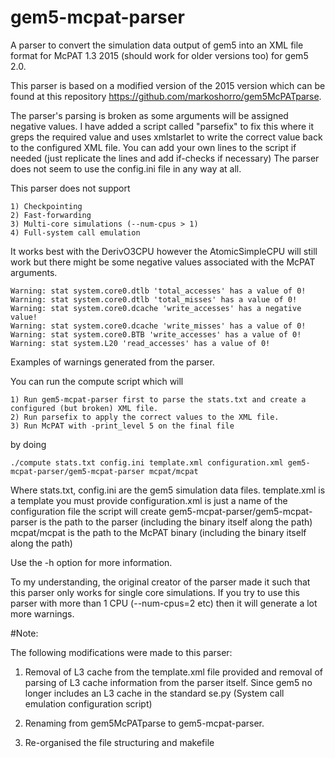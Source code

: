 # gem5-mcpat-parser
A parser to convert the simulation data output of gem5 into an XML file format for McPAT 1.3 2015 (should work for older versions too) for gem5 2.0.

This parser is based on a modified version of the 2015 version which can be found at this repository https://github.com/markoshorro/gem5McPATparse.

The parser's parsing is broken as some arguments will be assigned negative values. I have added a script called "parsefix" to fix this where it greps the required value and uses xmlstarlet to write the
correct value back to the configured XML file. You can add your own lines to the script if needed (just replicate the lines and add if-checks if necessary) The parser does not seem to use the config.ini file in any way at all.

This parser does not support

	1) Checkpointing
	2) Fast-forwarding
	3) Multi-core simulations (--num-cpus > 1)
	4) Full-system call emulation

It works best with the DerivO3CPU however the AtomicSimpleCPU will still work but there might be some negative values associated with the McPAT arguments.

	Warning: stat system.core0.dtlb 'total_accesses' has a value of 0!
	Warning: stat system.core0.dtlb 'total_misses' has a value of 0!
	Warning: stat system.core0.dcache 'write_accesses' has a negative value!
	Warning: stat system.core0.dcache 'write_misses' has a value of 0!
	Warning: stat system.core0.BTB 'write_accesses' has a value of 0!
	Warning: stat system.L20 'read_accesses' has a value of 0!

Examples of warnings generated from the parser.

You can run the compute script which will 

	1) Run gem5-mcpat-parser first to parse the stats.txt and create a configured (but broken) XML file.
	2) Run parsefix to apply the correct values to the XML file.
	3) Run McPAT with -print_level 5 on the final file

by doing 
	
	./compute stats.txt config.ini template.xml configuration.xml gem5-mcpat-parser/gem5-mcpat-parser mcpat/mcpat

Where 
	stats.txt, config.ini are the gem5 simulation data files.
	template.xml is a template you must provide 
	configuration.xml is just a name of the configuration file the script will create
	gem5-mcpat-parser/gem5-mcpat-parser is the path to the parser (including the binary itself along the path)
	mcpat/mcpat is the path to the McPAT binary (including the binary itself along the path)

Use the -h option for more information.

To my understanding, the original creator of the parser made it such that this parser only works for single core simulations. If you try to use this parser with more than 1 CPU (--num-cpus=2 etc) then it will generate a lot more warnings.


#Note:

The following modifications were made to this parser:

1) Removal of L3 cache from the template.xml file provided and removal of parsing of L3 cache information from the parser itself. Since gem5 no longer includes an L3 cache in the standard se.py (System call emulation configuration script) 

2) Renaming from gem5McPATparse to gem5-mcpat-parser.

3) Re-organised the file structuring and makefile 


